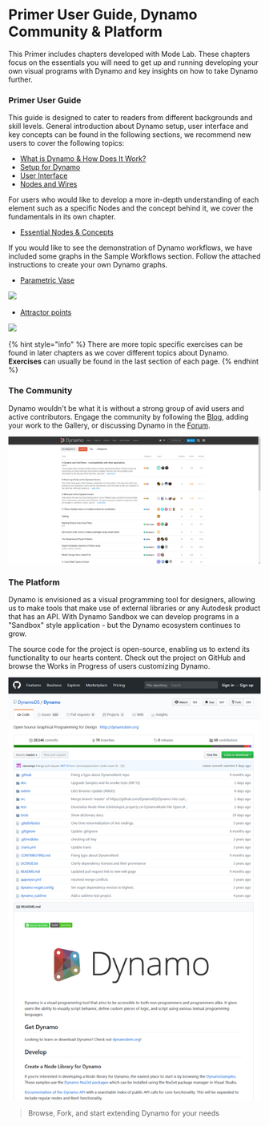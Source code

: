 # Primer User Guide, Dynamo Community & Platform

This Primer includes chapters developed with Mode Lab. These chapters focus on the essentials you will need to get up and running developing your own visual programs with Dynamo and key insights on how to take Dynamo further.&#x20;

### Primer User Guide

This guide is designed to cater to readers from different backgrounds and skill levels. General introduction about Dynamo setup, user interface and key concepts can be found in the following sections, we recommend new users to cover the following topics:

* [What is Dynamo & How Does It Work?](1-what-is-dynamo.md)
* [Setup for Dynamo](../2\_setup\_for\_dynamo/)
* [User Interface](../3\_user\_interface/)
* [Nodes and Wires](../4\_nodes\_and\_wires/)

For users who would like to develop a more in-depth understanding of each element such as a specific Nodes and the concept behind it, we cover the fundamentals in its own chapter.

* [Essential Nodes & Concepts](../5\_essential\_nodes\_and\_concepts/)

If you would like to see the demonstration of Dynamo workflows, we have included some graphs in the Sample Workflows section. Follow the attached instructions to create your own Dynamo graphs.

* [Parametric Vase](../10\_sample\_workflow/10-1\_getting-started-workflows/1-parametric-vase.md)

![](<./images/1-2/vase1.gif>)

* [Attractor points](../10\_sample\_workflow/10-1\_getting-started-workflows/2-attractor-points.md)

![](<./images/1-2/attractor1.gif>)

{% hint style="info" %}
There are more topic specific exercises can be found in later chapters as we cover different topics about Dynamo. **Exercises** can usually be found in the last section of each page.
{% endhint %}

### The Community

Dynamo wouldn't be what it is without a strong group of avid users and active contributors. Engage the community by following the [Blog](http://dynamobim.org/blog/), adding your work to the Gallery, or discussing Dynamo in the [Forum](https://forum.dynamobim.com).

![The Forum](./images/1-2/02-Community.png)

### The Platform

Dynamo is envisioned as a visual programming tool for designers, allowing us to make tools that make use of external libraries or any Autodesk product that has an API. With Dynamo Sandbox we can develop programs in a "Sandbox" style application - but the Dynamo ecosystem continues to grow.

The source code for the project is open-source, enabling us to extend its functionality to our hearts content. Check out the project on GitHub and browse the Works in Progress of users customizing Dynamo.

![The Repo](./images/1-2/03-TheRepo.png)

> Browse, Fork, and start extending Dynamo for your needs
